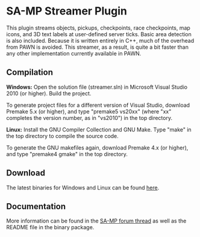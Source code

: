 SA-MP Streamer Plugin
=====================

This plugin streams objects, pickups, checkpoints, race checkpoints, map icons, and 3D text labels at user-defined server ticks. Basic area detection is also included. Because it is written entirely in C++, much of the overhead from PAWN is avoided. This streamer, as a result, is quite a bit faster than any other implementation currently available in PAWN.

Compilation
-----------

**Windows:** Open the solution file (streamer.sln) in Microsoft Visual Studio 2010 (or higher). Build the project.

To generate project files for a different version of Visual Studio, download Premake 5.x (or higher), and type "premake5 vs20xx" (where "xx" completes the version number, as in "vs2010") in the top directory.

**Linux:** Install the GNU Compiler Collection and GNU Make. Type "make" in the top directory to compile the source code.

To generate the GNU makefiles again, download Premake 4.x (or higher), and type "premake4 gmake" in the top directory.

Download
--------

The latest binaries for Windows and Linux can be found [here](https://github.com/samp-incognito/samp-streamer-plugin/releases).

Documentation
-------------

More information can be found in the [SA-MP forum thread](http://forum.sa-mp.com/showthread.php?t=102865) as well as the README file in the binary package.